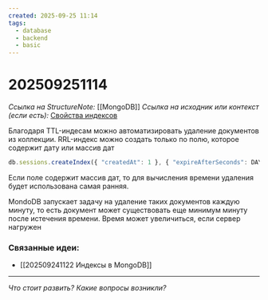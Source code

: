 ```yaml
---
created: 2025-09-25 11:14
tags:
  - database
  - backend
  - basic
---
```

# 202509251114
*Ссылка на StructureNote:* [[MongoDB]]
*Ссылка на исходник или контекст (если есть):* [Свойства индексов](https://practicum.yandex.ru/learn/backend-nodejs/courses/16b47298-e20d-4fde-9619-1ab305039a00/sprints/564238/topics/3850c616-bd4c-4c66-987e-9b4e0b0f135c/lessons/be6cf5fb-4cd0-41db-bc30-196d7213b988/)

Благодаря TTL-индесам можно автоматизировать удаление документов из коллекции. RRL-индекс можно создать только по полю, которое содержит дату или массив дат
```ts
db.sessions.createIndex({ "createdAt": 1 }, { "expireAfterSeconds": DAY_IN_SECONDS });
```
Если поле содержит массив дат, то для вычисления времени удаления будет использована самая ранняя.

MondoDB запускает задачу на удаление таких документов каждую минуту, то есть документ может существовать еще минимум минуту после истечения времени. Время может увеличиться, если сервер нагружен
### Связанные идеи:
*   [[202509241122 Индексы в MongoDB]]
---

*Что стоит развить? Какие вопросы возникли?*